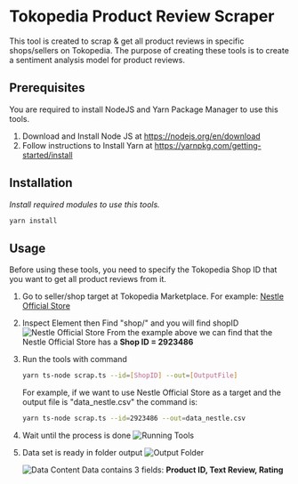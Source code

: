 # Tokopedia Product Review Scraper

This tool is created to scrap & get all product reviews in specific shops/sellers on Tokopedia. The purpose of creating these tools is to create a sentiment analysis model for product reviews.

## Prerequisites

You are required to install NodeJS and Yarn Package Manager to use this tools.

1. Download and Install Node JS at https://nodejs.org/en/download
2. Follow instructions to Install Yarn at https://yarnpkg.com/getting-started/install

## Installation

_Install required modules to use this tools._

```sh
yarn install
```

## Usage

Before using these tools, you need to specify the Tokopedia Shop ID that you want to get all product reviews from it.

1. Go to seller/shop target at Tokopedia Marketplace. For example: [Nestle Official Store](https://www.tokopedia.com/nestle-indonesia/)
2. Inspect Element then Find "shop/" and you will find shopID
   ![Nestle Official Store](https://i.ibb.co/jvff31q/Nestle.jpg)
   From the example above we can find that the Nestle Official Store has a **Shop ID = 2923486**
3. Run the tools with command
   ```sh
   yarn ts-node scrap.ts --id=[ShopID] --out=[OutputFile]
   ```
   For example, if we want to use Nestle Official Store as a target and the output file is "data_nestle.csv" the command is:
   ```sh
   yarn ts-node scrap.ts --id=2923486 --out=data_nestle.csv
   ```
4. Wait until the process is done
   ![Running Tools](https://i.ibb.co/X5BPbPV/Jepretan-Layar-2021-12-12-pukul-16-34-16.png)
5. Data set is ready in folder output
   ![Output Folder](https://i.ibb.co/QJ4J751/Jepretan-Layar-2021-12-12-pukul-16-37-41.png)

   ![Data Content](https://i.ibb.co/Tr2VJD6/Jepretan-Layar-2021-12-12-pukul-16-40-04.png)
   Data contains 3 fields: **Product ID, Text Review, Rating**
